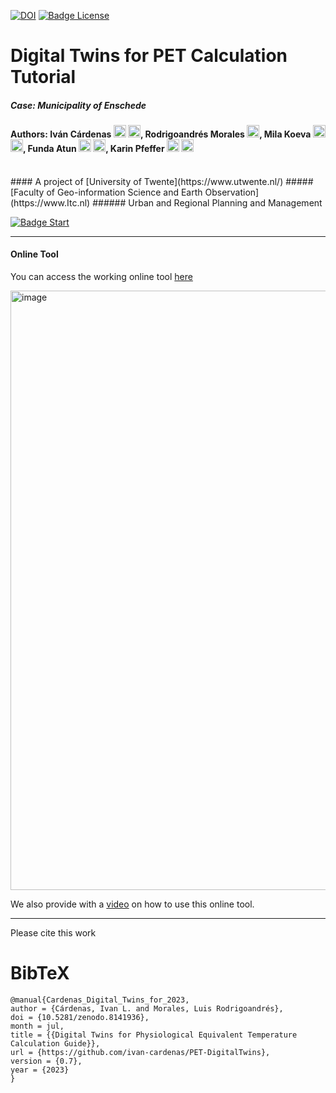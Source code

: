 [![DOI](https://zenodo.org/badge/665569986.svg)](https://zenodo.org/badge/latestdoi/665569986)
[![Badge License]][License]


# Digital Twins for PET Calculation Tutorial
##### Case: Municipality of Enschede
#### Authors: Iván Cárdenas [<img src="https://upload.wikimedia.org/wikipedia/commons/8/81/LinkedIn_icon.svg" height="20"/>](https://www.linkedin.com/in/icmaps/) [<img src="https://upload.wikimedia.org/wikipedia/commons/0/06/ORCID_iD.svg" height="20"/>](https://orcid.org/0009-0005-0245-633X), Rodrigoandrés Morales [<img src="https://upload.wikimedia.org/wikipedia/commons/8/81/LinkedIn_icon.svg" width="20"/>](https://www.linkedin.com/in/luis-morales-a45a9859), Mila Koeva [<img src="https://upload.wikimedia.org/wikipedia/commons/8/81/LinkedIn_icon.svg" height="20"/>](https://www.linkedin.com/in/mila-koeva-b7ab136) [<img src="https://upload.wikimedia.org/wikipedia/commons/0/06/ORCID_iD.svg" height="20"/>](https://orcid.org/0000-0001-7612-5270), Funda Atun [<img src="https://upload.wikimedia.org/wikipedia/commons/8/81/LinkedIn_icon.svg" height="20"/>](https://www.linkedin.com/funda-atun-girgin-phd-29100a16/) [<img src="https://upload.wikimedia.org/wikipedia/commons/0/06/ORCID_iD.svg" height="20"/>](https://orcid.org/0000-0002-6222-8049), Karin Pfeffer [<img src="https://upload.wikimedia.org/wikipedia/commons/8/81/LinkedIn_icon.svg" height="20"/>](https://www.linkedin.com/in/karinpfeffer/) [<img src="https://upload.wikimedia.org/wikipedia/commons/0/06/ORCID_iD.svg" height="20"/>](https://orcid.org/0000-0002-6080-1323)

<br>
#### A project of [University of Twente](https://www.utwente.nl/)
##### [Faculty of Geo-information Science and Earth Observation](https://www.Itc.nl)
###### Urban and Regional Planning and Management 

<br>

[![Badge Start]][Start]


---
#### Online Tool
You can access the working online tool [here](https://utwente.maps.arcgis.com/apps/webappviewer/index.html?id=ca1f19d5ecfb4820a5d1c0ae31d61563) 

<img width="959" alt="image" src="https://github.com/ivan-cardenas/PET-DigitalTwins/assets/21996448/24393bdf-caa6-4c65-b1ae-90545acfdced">

We also provide with a [video](https://youtu.be/WjoYRjI_w9w) on how to use this online tool. 

---

Please cite this work

# BibTeX
```
@manual{Cardenas_Digital_Twins_for_2023,
author = {Cárdenas, Ivan L. and Morales, Luis Rodrigoandrés},
doi = {10.5281/zenodo.8141936},
month = jul,
title = {{Digital Twins for Physiological Equivalent Temperature Calculation Guide}},
url = {https://github.com/ivan-cardenas/PET-DigitalTwins},
version = {0.7},
year = {2023}
}
```


<!----------------------------------------------------------------------------->
[Start]: /PET-DigitalTwins/Chapter%200%20Introduction/Introduction.md
[License]: LICENSE

<!---------------------------------[ Buttons ]--------------------------------->
[Badge Start]: https://img.shields.io/badge/Get_Started-37a779?style=for-the-badge
[Badge License]: https://img.shields.io/badge/-BY_SA_4.0-ae6c18.svg?style=for-the-badge&labelColor=EF9421&logoColor=white&logo=CreativeCommons